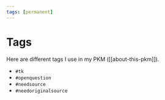 ```yaml
---
tags: [permanent]
---
```


# Tags

Here are different tags I use in my PKM ([[about-this-pkm]]).

- `#tk`
- `#openquestion`
- `#needsource`
- `#needoriginalsource`